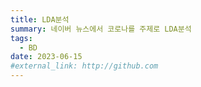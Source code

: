 ```yaml
---
title: LDA분석
summary: 네이버 뉴스에서 코로나를 주제로 LDA분석
tags:
  - BD
date: 2023-06-15
#external_link: http://github.com
---
```

